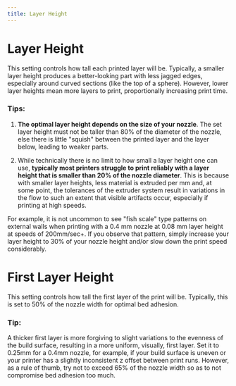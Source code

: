 ```yaml
---
title: Layer Height
---
```


# Layer Height

This setting controls how tall each printed layer will be. Typically, a smaller layer height produces a better-looking part with less jagged edges, especially around curved sections (like the top of a sphere). However, lower layer heights mean more layers to print, proportionally increasing print time.

### Tips:
1. **The optimal layer height depends on the size of your nozzle**. The set layer height must not be taller than 80% of the diameter of the nozzle, else there is little "squish" between the printed layer and the layer below, leading to weaker parts.

2. While technically there is no limit to how small a layer height one can use, **typically most printers struggle to print reliably with a layer height that is smaller than 20% of the nozzle diameter**. This is because with smaller layer heights, less material is extruded per mm and, at some point, the tolerances of the extruder system result in variations in the flow to such an extent that visible artifacts occur, especially if printing at high speeds.

For example, it is not uncommon to see "fish scale" type patterns on external walls when printing with a 0.4 mm nozzle at 0.08 mm layer height at speeds of 200mm/sec+. If you observe that pattern, simply increase your layer height to 30% of your nozzle height and/or slow down the print speed considerably.

# First Layer Height

This setting controls how tall the first layer of the print will be. Typically, this is set to 50% of the nozzle width for optimal bed adhesion.

### Tip:
A thicker first layer is more forgiving to slight variations to the evenness of the build surface, resulting in a more uniform, visually, first layer. Set it to 0.25mm for a 0.4mm nozzle, for example, if your build surface is uneven or your printer has a slightly inconsistent z offset between print runs. However, as a rule of thumb, try not to exceed 65% of the nozzle width so as to not compromise bed adhesion too much.
